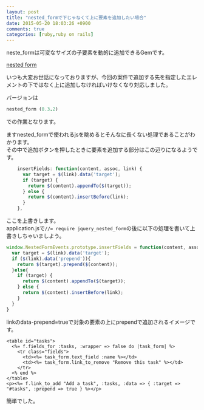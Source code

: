 ```yaml
---
layout: post
title: "nested_formで下じゃなくて上に要素を追加したい場合"
date: 2015-05-20 18:03:26 +0900
comments: true
categories: [ruby,ruby on rails]
---
```

  
neste_formは可変なサイズの子要素を動的に追加できるGemです。  
  
[nested form](https://github.com/ryanb/nested_for://github.com/ryanb/nested_form)  
  
いつも大変お世話になっておりますが、今回の案件で追加する先を指定したエレメントの下ではなく上に追加しなければいけなくなり対応しました。  
  
<!-- more -->

バージョンは  
```ruby Gemfile.lock
nested_form (0.3.2)  
```
での作業となります。  
  
ますnested_formで使われるjsを眺めるとそんなに長くない処理であることがわかります。  
その中で追加ボタンを押したときに要素を追加する部分はこの辺りになるようです。  
  
```js jquery_nested_form:55行目あたり
    insertFields: function(content, assoc, link) {
      var target = $(link).data('target');
      if (target) {
        return $(content).appendTo($(target));
      } else {
        return $(content).insertBefore(link);
      }
    },
```
  
ここを上書きします。   
application.jsで`//= require jquery_nested_form`の後に以下の処理を書いて上書きしちゃいましよう。  
  
```js
window.NestedFormEvents.prototype.insertFields = function(content, assoc, link) {
  var target = $(link).data('target');
  if ($(link).data('prepend')){
    return $(target).prepend($(content));
  }else{
    if (target) {
      return $(content).appendTo($(target));
    } else {
      return $(content).insertBefore(link);
    }
  }
}
```
  
linkのdata-prepend=trueで対象の要素の上にprependで追加されるイメージです。  
  
```erb
<table id="tasks">
  <%= f.fields_for :tasks, :wrapper => false do |task_form| %>
    <tr class="fields">
      <td><%= task_form.text_field :name %></td>
      <td><%= task_form.link_to_remove "Remove this task" %></td>
    </tr>
  <% end %>
</table>
<p><%= f.link_to_add "Add a task", :tasks, :data => { :target => "#tasks", :prepend => true } %></p>
```
  
簡単でした。
